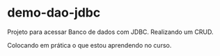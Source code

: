 # demo-dao-jdbc
Projeto para acessar Banco de dados com JDBC. Realizando um CRUD.

Colocando em prática o que estou aprendendo no curso.
